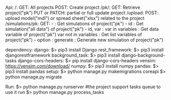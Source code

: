 Api:
    /:
        GET: All projects
        POST: Create project
    /pk/:
        GET: Retrieve project("pk")
        PUT or PATCH: partial or full update project
    /upload:
        POST: upload model("mdl") or spread sheet("xlsx") related to the project
    /simulations/pk:
        GET:
            - : Get simulations of project("pk")
            - id : Get simulation("all data") of project("pk")
            - id, var :
                var in variables : Get data variable of project("pk")
                var not in variables : Get list variables of project("pk")
            - option : 
                generate : Generate new simulation of project("pk")

dependency:
    django: $> pip3 install Django
    rest_framework: $> pip3 install djangorestframework
    background_task: $> pip3 install django-background-tasks
    django-cors-headers: $> pip install django-cors-headers
    vensim: https://vensim.com/download/
    numpy: $> pip3 install numpy
    pandas: $> pip3 install pandas
setup:
    $> python manage.py makemigrations coreapi
    $> python manage.py migrate

Run:
    $> python manage.py runserver
    #the project support tasks queue to use it run 
    $> python manage.py process_tasks